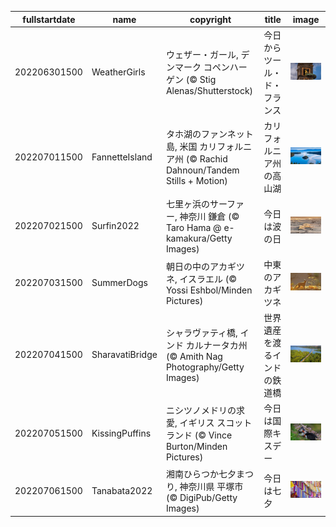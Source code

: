 |fullstartdate|name|copyright|title|image|
|--|--|--|--|--|
202206301500|WeatherGirls|ウェザー・ガール, デンマーク コペンハーゲン (© Stig Alenas/Shutterstock)|今日からツール・ド・フランス|![](/ja-JP/2022/07/202206301500WeatherGirls.jpg)|
202207011500|FannetteIsland|タホ湖のファンネット島, 米国 カリフォルニア州  (© Rachid Dahnoun/Tandem Stills + Motion)|カリフォルニア州の高山湖|![](/ja-JP/2022/07/202207011500FannetteIsland.jpg)|
202207021500|Surfin2022|七里ヶ浜のサーファー, 神奈川 鎌倉 (© Taro Hama @ e-kamakura/Getty Images)|今日は波の日|![](/ja-JP/2022/07/202207021500Surfin2022.jpg)|
202207031500|SummerDogs|朝日の中のアカギツネ, イスラエル (© Yossi Eshbol/Minden Pictures)|中東のアカギツネ|![](/ja-JP/2022/07/202207031500SummerDogs.jpg)|
202207041500|SharavatiBridge|シャラヴァティ橋, インド カルナータカ州 (© Amith Nag Photography/Getty Images)|世界遺産を渡るインドの鉄道橋|![](/ja-JP/2022/07/202207041500SharavatiBridge.jpg)|
202207051500|KissingPuffins|ニシツノメドリの求愛, イギリス スコットランド (© Vince Burton/Minden Pictures)|今日は国際キスデー|![](/ja-JP/2022/07/202207051500KissingPuffins.jpg)|
202207061500|Tanabata2022|湘南ひらつか七夕まつり, 神奈川県 平塚市 (© DigiPub/Getty Images)|今日は七夕|![](/ja-JP/2022/07/202207061500Tanabata2022.jpg)|
